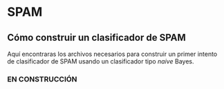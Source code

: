 SPAM 
====
Cómo construir un clasificador de SPAM
----
Aquí encontraras los archivos necesarios para construir un primer intento de clasificador 
de SPAM usando un clasificador tipo _naive_ Bayes.

### EN CONSTRUCCIÓN